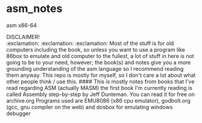 # asm_notes
asm x86-64

<div id="header" align="left" font-size="40px">DISCLAIMER!</div>
:exclamation: :exclamation: :exclamation: Most of the stuff is for old computers including the book, so unless you want to use a program like 86box to emulate and old computer to the fullest, a lot of stuff in here is not going to be to your need, however; the book(s) and notes give you a more grounding understanding of the asm language so I recommend reading them anyway. This repo is mostly for myself, so I don't care a lot about what other people think / use this.
####
This is mostly notes from books that I've read regarding ASM (actually MASM) the first book I'm currently reading is called Assembly step-by-step by Jeff Dunteman. You can read it for free on archive.org
Programs used are EMU8086 (x86 cpu emulator), godbolt.org (gcc, gnu compiler on the web) and dosbox for emulating windows debugger
